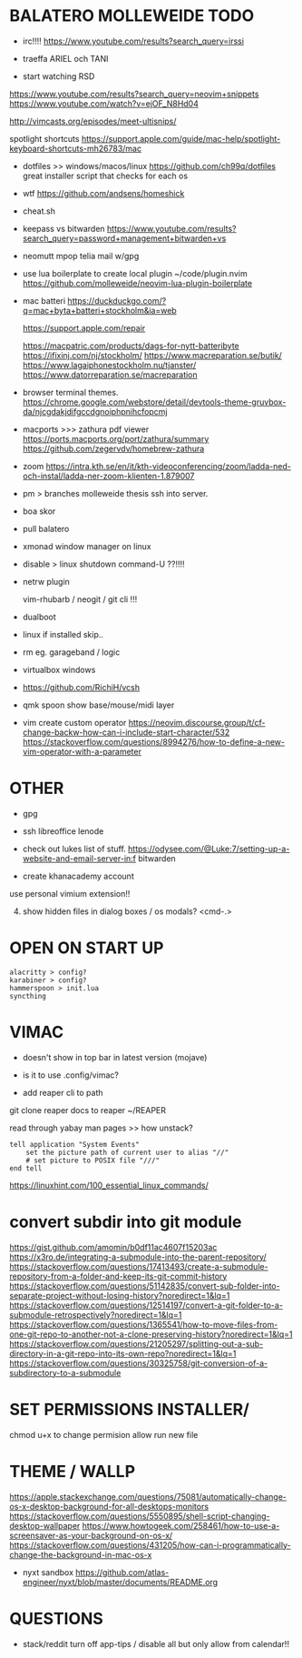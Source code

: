 # BALATERO MOLLEWEIDE TODO

- irc!!!!
    https://www.youtube.com/results?search_query=irssi

- traeffa ARIEL och TANI

- start watching RSD

https://www.youtube.com/results?search_query=neovim+snippets
https://www.youtube.com/watch?v=ejOF_N8Hd04

http://vimcasts.org/episodes/meet-ultisnips/

spotlight shortcuts https://support.apple.com/guide/mac-help/spotlight-keyboard-shortcuts-mh26783/mac

- dotfiles >> windows/macos/linux
    https://github.com/ch99q/dotfiles
    great installer script that checks for each os

- wtf https://github.com/andsens/homeshick

- cheat.sh

- keepass vs bitwarden https://www.youtube.com/results?search_query=password+management+bitwarden+vs

- neomutt mpop telia mail w/gpg

- use lua boilerplate to create local plugin ~/code/plugin.nvim 
    https://github.com/molleweide/neovim-lua-plugin-boilerplate
    <!-- using .naming on folders is actually good because it makes things more -->
    <!-- clear -->

- mac batteri https://duckduckgo.com/?q=mac+byta+batteri+stockholm&ia=web

    https://support.apple.com/repair

    https://macpatric.com/products/dags-for-nytt-batteribyte
    https://ifixinj.com/nj/stockholm/
    https://www.macreparation.se/butik/
    https://www.lagaiphonestockholm.nu/tjanster/
    https://www.datorreparation.se/macreparation

- browser terminal themes.
    https://chrome.google.com/webstore/detail/devtools-theme-gruvbox-da/njcgdakjdifgccdgnoiphpnihcfopcmj

- macports >>> zathura pdf viewer 
    https://ports.macports.org/port/zathura/summary
    https://github.com/zegervdv/homebrew-zathura

- zoom 
    https://intra.kth.se/en/it/kth-videoconferencing/zoom/ladda-ned-och-instal/ladda-ner-zoom-klienten-1.879007

- pm > branches
    molleweide
    thesis
    ssh into server.

- boa skor

- pull balatero

- xmonad window manager on linux

- disable > linux shutdown command-U ??!!!!

- netrw plugin

    vim-rhubarb / neogit / git cli !!!
- dualboot
- linux if installed skip..

- rm eg. garageband / logic

- virtualbox windows

- https://github.com/RichiH/vcsh

- qmk spoon show base/mouse/midi layer

- vim create custom operator
    https://neovim.discourse.group/t/cf-change-backw-how-can-i-include-start-character/532
    https://stackoverflow.com/questions/8994276/how-to-define-a-new-vim-operator-with-a-parameter

# OTHER

- gpg
- ssh
libreoffice
lenode

- check out lukes list of stuff.
https://odysee.com/@Luke:7/setting-up-a-website-and-email-server-in:f
bitwarden

- create khanacademy account

use personal vimium extension!!

4. show hidden files in dialog boxes / os modals?
    <cmd-.>

# OPEN ON START UP
    alacritty > config?
    karabiner > config?
    hammerspoon > init.lua
    syncthing 

# VIMAC

- doesn't show in top bar in latest version (mojave)
- is it to use .config/vimac?

- add reaper cli to path

git clone reaper docs to reaper ~/REAPER

read through yabay man pages >> how unstack?

```osx
tell application "System Events"
    set the picture path of current user to alias "//"
    # set picture to POSIX file "///"
end tell
```

https://linuxhint.com/100_essential_linux_commands/

# convert subdir into git module
https://gist.github.com/amomin/b0df11ac4607f15203ac
https://x3ro.de/integrating-a-submodule-into-the-parent-repository/
https://stackoverflow.com/questions/17413493/create-a-submodule-repository-from-a-folder-and-keep-its-git-commit-history
https://stackoverflow.com/questions/51142835/convert-sub-folder-into-separate-project-without-losing-history?noredirect=1&lq=1
https://stackoverflow.com/questions/12514197/convert-a-git-folder-to-a-submodule-retrospectively?noredirect=1&lq=1
https://stackoverflow.com/questions/1365541/how-to-move-files-from-one-git-repo-to-another-not-a-clone-preserving-history?noredirect=1&lq=1
https://stackoverflow.com/questions/21205297/splitting-out-a-sub-directory-in-a-git-repo-into-its-own-repo?noredirect=1&lq=1
https://stackoverflow.com/questions/30325758/git-conversion-of-a-subdirectory-to-a-submodule

# SET PERMISSIONS INSTALLER/

chmod u+x to change permision allow run new file

# THEME / WALLP

https://apple.stackexchange.com/questions/75081/automatically-change-os-x-desktop-background-for-all-desktops-monitors
https://stackoverflow.com/questions/5550895/shell-script-changing-desktop-wallpaper
https://www.howtogeek.com/258461/how-to-use-a-screensaver-as-your-background-on-os-x/
https://stackoverflow.com/questions/431205/how-can-i-programmatically-change-the-background-in-mac-os-x

- nyxt
    sandbox https://github.com/atlas-engineer/nyxt/blob/master/documents/README.org

# QUESTIONS

- stack/reddit
    turn off app-tips / disable all but
    only allow from calendar!!
